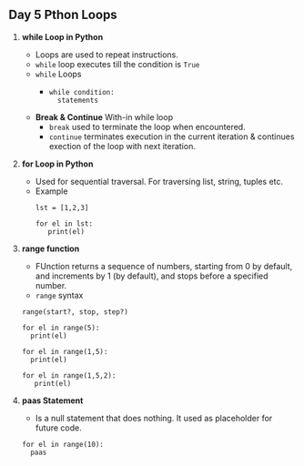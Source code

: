## Day 5 Pthon Loops

1. **while Loop in Python**
   - Loops are used to repeat instructions.
   - `while` loop executes till the condition is `True`
   - `while` Loops
     - ```
       while condition:
         statements
       ```
   - **Break & Continue** With-in while loop
     - `break` used to terminate the loop when encountered.
     - `continue` terminates execution in the current iteration & continues exection of the loop with next iteration.

2. **for Loop in Python**
   - Used for sequential traversal. For traversing list, string, tuples etc.
   - Example
     ```
     lst = [1,2,3]

     for el in lst:
        print(el)
     ```
3. **range function**
   - FUnction returns a sequence of numbers, starting from 0 by default, and increments by 1 (by default), and stops before a specified number.
   - `range` syntax 
   ```
   range(start?, stop, step?)

   for el in range(5):
     print(el)

   for el in range(1,5):
     print(el)

   for el in range(1,5,2):
      print(el)
   ```
4. **paas Statement**
   - Is a null statement that does nothing. It used as placeholder for future code.
   ```
   for el in range(10):
     paas
   ```
